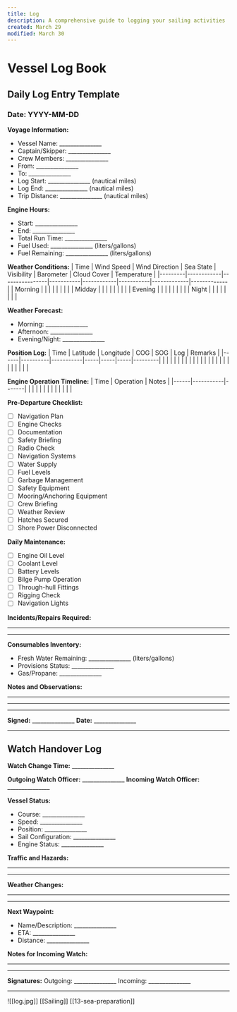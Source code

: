 ```yaml
---
title: Log
description: A comprehensive guide to logging your sailing activities
created: March 29
modified: March 30
---
```

# Vessel Log Book

## Daily Log Entry Template

### Date: YYYY-MM-DD

**Voyage Information:**
- Vessel Name: _______________
- Captain/Skipper: _______________
- Crew Members: _______________
- From: _______________
- To: _______________
- Log Start: _______________ (nautical miles)
- Log End: _______________ (nautical miles)
- Trip Distance: _______________ (nautical miles)

**Engine Hours:**
- Start: _______________ 
- End: _______________
- Total Run Time: _______________
- Fuel Used: _______________ (liters/gallons)
- Fuel Remaining: _______________ (liters/gallons)

**Weather Conditions:**
| Time    | Wind Speed | Wind Direction | Sea State | Visibility | Barometer | Cloud Cover | Temperature |
|---------|------------|----------------|-----------|------------|-----------|-------------|-------------|
| Morning |            |                |           |            |           |             |             |
| Midday  |            |                |           |            |           |             |             |
| Evening |            |                |           |            |           |             |             |
| Night   |            |                |           |            |           |             |             |

**Weather Forecast:**
- Morning: _______________
- Afternoon: _______________
- Evening/Night: _______________

**Position Log:**
| Time | Latitude | Longitude | COG | SOG | Log | Remarks |
|------|----------|-----------|-----|-----|-----|---------|
|      |          |           |     |     |     |         |
|      |          |           |     |     |     |         |
|      |          |           |     |     |     |         |

**Engine Operation Timeline:**
| Time | Operation | Notes |
|------|-----------|-------|
|      |           |       |
|      |           |       |
|      |           |       |

**Pre-Departure Checklist:**
- [ ] Navigation Plan
- [ ] Engine Checks
- [ ] Documentation
- [ ] Safety Briefing
- [ ] Radio Check
- [ ] Navigation Systems
- [ ] Water Supply
- [ ] Fuel Levels
- [ ] Garbage Management
- [ ] Safety Equipment
- [ ] Mooring/Anchoring Equipment
- [ ] Crew Briefing
- [ ] Weather Review
- [ ] Hatches Secured
- [ ] Shore Power Disconnected

**Daily Maintenance:**
- [ ] Engine Oil Level
- [ ] Coolant Level
- [ ] Battery Levels
- [ ] Bilge Pump Operation
- [ ] Through-hull Fittings
- [ ] Rigging Check
- [ ] Navigation Lights

**Incidents/Repairs Required:**
_____________________________________________________________
_____________________________________________________________

**Consumables Inventory:**
- Fresh Water Remaining: _______________ (liters/gallons)
- Provisions Status: _______________
- Gas/Propane: _______________

**Notes and Observations:**
_____________________________________________________________
_____________________________________________________________
_____________________________________________________________

**Signed:** _______________ **Date:** _______________

---

## Watch Handover Log

**Watch Change Time:** _______________

**Outgoing Watch Officer:** _______________
**Incoming Watch Officer:** _______________

**Vessel Status:**
- Course: _______________
- Speed: _______________
- Position: _______________
- Sail Configuration: _______________
- Engine Status: _______________

**Traffic and Hazards:**
_____________________________________________________________
_____________________________________________________________

**Weather Changes:**
_____________________________________________________________
_____________________________________________________________

**Next Waypoint:**
- Name/Description: _______________
- ETA: _______________
- Distance: _______________

**Notes for Incoming Watch:**
_____________________________________________________________
_____________________________________________________________

**Signatures:**
Outgoing: _______________ Incoming: _______________

---
![[log.jpg]]
[[Sailing]]
[[13-sea-preparation]]
